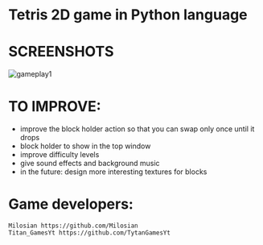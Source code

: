 # Tetris 2D game in Python language

# SCREENSHOTS

![gameplay1](https://github.com/Milosian/Tetris/assets/93874492/64a0e224-7d44-48bf-9670-a52cf70be08b)

# TO IMPROVE:
- improve the block holder action so that you can swap only once until it drops
- block holder to show in the top window
- improve difficulty levels
- give sound effects and background music
- in the future: design more interesting textures for blocks

# Game developers:
	Milosian https://github.com/Milosian
	Titan_GamesYt https://github.com/TytanGamesYt
